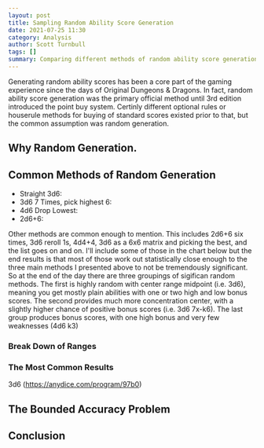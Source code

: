 ```yaml
---
layout: post
title: Sampling Random Ability Score Generation
date: 2021-07-25 11:30
category: Analysis
author: Scott Turnbull
tags: []
summary: Comparing different methods of random ability score generation in your 5th edition game.
---
```


Generating random ability scores has been a core part of the gaming experience since the days of Original Dungeons & Dragons.  In fact, random ability score generation was the primary official method until 3rd edition introduced the point buy system. Certinly different optional rules or houserule methods for buying of standard scores existed prior to that, but the common assumption was random generation. 

## Why Random Generation.

## Common Methods of Random Generation

* Straight 3d6:
* 3d6 7 Times, pick highest 6:
* 4d6 Drop Lowest:
* 2d6+6:

Other methods are common enough to mention.  This includes 2d6+6 six times, 3d6 reroll 1s, 4d4+4, 3d6 as a 6x6 matrix and picking the best, and the list goes on and on.  I'll include some of those in the chart below but the end results is that most of those work out statistically close enough to the three main methods I presented above to not be tremendously significant. So at the end of the day there are three groupings of sigifican random methods.  The first is highly random with center range midpoint (i.e. 3d6), meaning you get mostly plain abilities with one or two high and low bonus scores.  The second provides much more concentration center, with a slightly higher chance of positive bonus scores (i.e. 3d6 7x-k6). The last group produces bonus scores, with one high bonus and very few weaknesses (4d6 k3)

### Break Down of Ranges

### The Most Common Results

3d6 (https://anydice.com/program/97b0)

## The Bounded Accuracy Problem

## Conclusion